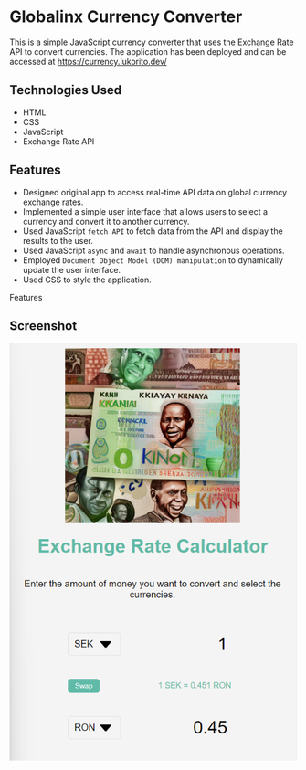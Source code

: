 # Globalinx Currency Converter

This is a simple JavaScript currency converter that uses the Exchange Rate API to convert currencies. The application has been deployed and can be accessed at https://currency.lukorito.dev/

## Technologies Used
- HTML
- CSS
- JavaScript
- Exchange Rate API

## Features
- Designed original app to access real-time API data on global currency exchange rates.
- Implemented a simple user interface that allows users to select a currency and convert it to another currency.
- Used JavaScript `fetch API` to fetch data from the API and display the results to the user.
- Used JavaScript `async` and `await` to handle asynchronous operations.
- Employed `Document Object Model (DOM) manipulation` to dynamically update the user interface.
- Used CSS to style the application.

Features
## Screenshot
![A beautiful sunset](https://github.com/WafulaLukorito/Exchange-Rate-Calculator/blob/master/screenshot/Screenshot%202022-12-06%20213856.png?raw=true)
